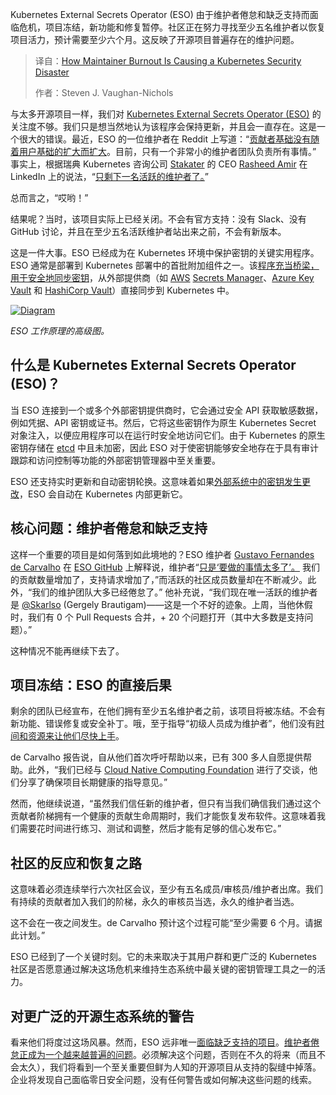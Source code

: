<!--
title: 维护者倦怠引发 Kubernetes 安全灾难
cover: https://cdn.thenewstack.io/media/2025/09/0c405f89-eso.png
summary: Kubernetes External Secrets Operator (ESO) 由于维护者倦怠和缺乏支持而面临危机，项目冻结，新功能和修复暂停。社区正在努力寻找至少五名维护者以恢复项目活力，预计需要至少六个月。这反映了开源项目普遍存在的维护问题。
-->

Kubernetes External Secrets Operator (ESO) 由于维护者倦怠和缺乏支持而面临危机，项目冻结，新功能和修复暂停。社区正在努力寻找至少五名维护者以恢复项目活力，预计需要至少六个月。这反映了开源项目普遍存在的维护问题。

> 译自：[How Maintainer Burnout Is Causing a Kubernetes Security Disaster](https://thenewstack.io/how-maintainer-burnout-is-causing-a-kubernetes-security-disaster/)
> 
> 作者：Steven J. Vaughan-Nichols

与太多开源项目一样，我们对 [Kubernetes External Secrets Operator (ESO)](https://external-secrets.io/) 的关注度不够。我们只是想当然地认为该程序会保持更新，并且会一直存在。这是一个很大的错误。最近，ESO 的一位维护者在 Reddit 上写道：“[贡献者基础没有随着用户基础的扩大而扩大](https://www.reddit.com/r/kubernetes/comments/1mp34uk/eso_maintainer_update_we_need_help/)。目前，只有一个非常小的维护者团队负责所有事情。” 事实上，根据瑞典 Kubernetes 咨询公司 [Stakater](https://www.stakater.com/) 的 CEO [Rasheed Amir](https://www.linkedin.com/in/rasheedwaraich/) 在 LinkedIn 上的说法，“[只剩下一名活跃的维护者了。](https://www.linkedin.com/posts/rasheedwaraich_heads-up-for-kubernetes-users-relying-activity-7361460297049563138-PmqW/)”

总而言之，“哎哟！”

结果呢？当时，该项目实际上已经关闭。不会有官方支持：没有 Slack、没有 GitHub 讨论，并且在至少五名活跃维护者站出来之前，不会有新版本。

这是一件大事。ESO 已经成为在 Kubernetes 环境中保护密钥的关键实用程序。ESO 通常是部署到 Kubernetes 部署中的首批附加组件之一。该[程序充当桥梁，用于安全地同步密钥](https://zesty.co/finops-glossary/external-secrets-operator/)，从外部提供商（如 [AWS](https://aws.amazon.com/?utm_content=inline+mention) [Secrets Manager](https://aws.amazon.com/secrets-manager/)、[Azure Key Vault](https://azure.microsoft.com/en-us/products/key-vault) 和 [HashiCorp Vault](https://www.hashicorp.com/en/products/vault)）直接同步到 Kubernetes 中。

[![Diagram](https://cdn.thenewstack.io/media/2025/09/7f55a11f-eso-diagrams-high-level-simple-1.png)](https://cdn.thenewstack.io/media/2025/09/7f55a11f-eso-diagrams-high-level-simple-1.png)

*ESO 工作原理的高级图。*

## 什么是 Kubernetes External Secrets Operator (ESO)？

当 ESO 连接到一个或多个外部密钥提供商时，它会通过安全 API 获取敏感数据，例如凭据、API 密钥或证书。然后，它将这些密钥作为原生 Kubernetes Secret 对象注入，以便应用程序可以在运行时安全地访问它们。由于 Kubernetes 的原生密钥存储在 [etcd](https://etcd.io/) 中且未加密，因此 ESO 对于使密钥能够安全地存在于具有审计跟踪和访问控制等功能的外部密钥管理器中至关重要。

ESO 还支持实时更新和自动密钥轮换。这意味着如果[外部系统中的密钥发生更改](https://thenewstack.io/securing-kubernetes-with-external-secrets-operator-on-aws/)，ESO 会自动在 Kubernetes 内部更新它。

## 核心问题：维护者倦怠和缺乏支持

这样一个重要的项目是如何落到如此境地的？ESO 维护者 [Gustavo Fernandes de Carvalho](https://github.com/gusfcarvalho) 在 [ESO GitHub](https://github.com/external-secrets/external-secrets) 上解释说，维护者“[只是‘要做的事情太多了’。](https://github.com/external-secrets/external-secrets/issues/5084) 我们的贡献数量增加了，支持请求增加了，”而活跃的社区成员数量却在不断减少。此外，“我们的维护团队大多已经倦怠了。” 他补充说，“我们现在唯一活跃的维护者是 [@Skarlso](https://github.com/Skarlso) (Gergely Brautigam)——这是一个不好的迹象。上周，当他休假时，我们有 0 个 Pull Requests 合并，+ 20 个问题打开（其中大多数是支持问题）。”

这种情况不能再继续下去了。

## 项目冻结：ESO 的直接后果

剩余的团队已经宣布，在他们拥有至少五名维护者之前，该项目将被冻结。不会有新功能、错误修复或安全补丁。哦，至于指导“初级人员成为维护者”，他们没有[时间和资源来让他们尽快上手](https://thenewstack.io/speeding-time-to-value-the-just-in-time-data-analytics-stack/)。

de Carvalho 报告说，自从他们首次呼吁帮助以来，已有 300 多人自愿提供帮助。此外，“我们已经与 [Cloud Native Computing Foundation](https://cncf.io/?utm_content=inline+mention) 进行了交谈，他们分享了确保项目长期健康的指导意见。”

然而，他继续说道，“虽然我们信任新的维护者，但只有当我们确信我们通过这个贡献者阶梯拥有一个健康的贡献生命周期时，我们才能恢复发布软件。这意味着我们需要花时间进行练习、测试和调整，然后才能有足够的信心发布它。”

## 社区的反应和恢复之路

这意味着必须连续举行六次社区会议，至少有五名成员/审核员/维护者出席。我们有持续的贡献者加入我们的阶梯，永久的审核员当选，永久的维护者当选。

这不会在一夜之间发生。de Carvalho 预计这个过程可能“至少需要 6 个月。请据此计划。”

ESO 已经到了一个关键时刻。它的未来取决于其用户群和更广泛的 Kubernetes 社区是否愿意通过解决这场危机来维持生态系统中最关键的密钥管理工具之一的活力。

## 对更广泛的开源生态系统的警告

看来他们将度过这场风暴。然而，ESO 远非唯一[面临缺乏支持的项目](https://thenewstack.io/12-critical-open-source-projects-losing-security-support-in-2025/)。[维护者倦怠正成为一个越来越普遍的问题](https://www.linkedin.com/pulse/when-open-source-breaks-silent-impact-maintainer-burnout-vaughan-xelle/)。必须解决这个问题，否则在不久的将来（而且不会太久），我们将看到一个至关重要但鲜为人知的开源项目从支持的裂缝中掉落。企业将发现自己面临零日安全问题，没有任何警告或如何解决这些问题的线索。